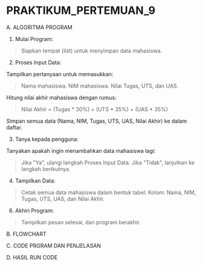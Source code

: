 # PRAKTIKUM_PERTEMUAN_9

A. ALGORITMA PROGRAM

1. Mulai Program:

>Siapkan tempat (list) untuk menyimpan data mahasiswa.

2. Proses Input Data:

Tampilkan pertanyaan untuk memasukkan:
>Nama mahasiswa.
>NIM mahasiswa.
>Nilai Tugas, UTS, dan UAS.

Hitung nilai akhir mahasiswa dengan rumus:
>Nilai Akhir = (Tugas * 30%) + (UTS * 35%) + (UAS * 35%)

Simpan semua data (Nama, NIM, Tugas, UTS, UAS, Nilai Akhir) ke dalam daftar.

3. Tanya kepada pengguna:

Tanyakan apakah ingin menambahkan data mahasiswa lagi:
>Jika "Ya", ulangi langkah Proses Input Data.
>Jika "Tidak", lanjutkan ke langkah berikutnya.

4. Tampilkan Data:
   
>Cetak semua data mahasiswa dalam bentuk tabel:
Kolom: Nama, NIM, Tugas, UTS, UAS, dan Nilai Akhir.

6. Akhiri Program:
   
>Tampilkan pesan selesai, dan program berakhir.

B. FLOWCHART


C. CODE PRGRAM DAN PENJELASAN


D. HASIL RUN CODE
